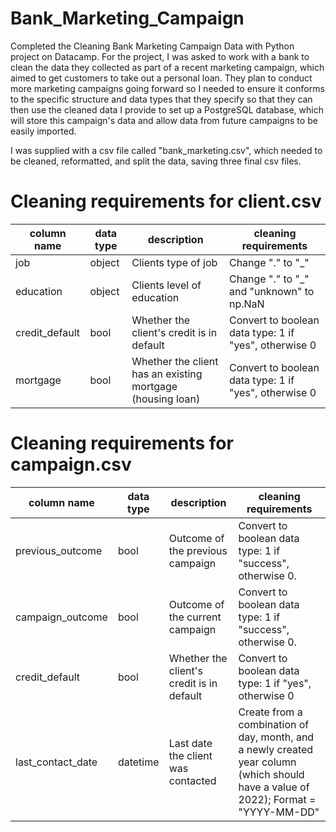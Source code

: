 # Bank_Marketing_Campaign
Completed the Cleaning Bank Marketing Campaign Data with Python project on Datacamp. 
For the project, I was asked to work with a bank to clean the data they collected as part of a recent marketing campaign, which aimed to get customers to take out a personal loan. They plan to conduct more marketing campaigns going forward so I needed to ensure it conforms to the specific structure and data types that they specify so that they can then use the cleaned data I provide to set up a PostgreSQL database, which will store this campaign's data and allow data from future campaigns to be easily imported.

I was supplied with a csv file called "bank_marketing.csv", which needed to be cleaned, reformatted, and split the data, saving three final csv files. 
# Cleaning requirements for client.csv
| column name   | data type  | description   | cleaning requirements |
|------------|------------|------------|------------------------|
| job        | object     | Clients type of job | Change "." to "_" |
| education  | object     | Clients level of education | Change "." to "_" and "unknown" to np.NaN |
| credit_default | bool   | Whether the client's credit is in default | Convert to boolean data type: 1 if "yes", otherwise 0 |
| mortgage | bool | Whether the client has an existing mortgage (housing loan) | Convert to boolean data type: 1 if "yes", otherwise 0 |

# Cleaning requirements for campaign.csv
| column name   | data type  | description   | cleaning requirements |
|------------|------------|------------|------------------------|
| previous_outcome | bool | Outcome of the previous campaign | Convert to boolean data type: 1 if "success", otherwise 0. |
| campaign_outcome | bool | Outcome of the current campaign | Convert to boolean data type: 1 if "success", otherwise 0. |
| credit_default | bool   | Whether the client's credit is in default | Convert to boolean data type: 1 if "yes", otherwise 0 |
| last_contact_date | datetime | Last date the client was contacted | Create from a combination of day, month, and a newly created year column (which should have a value of 2022); Format = "YYYY-MM-DD" |

